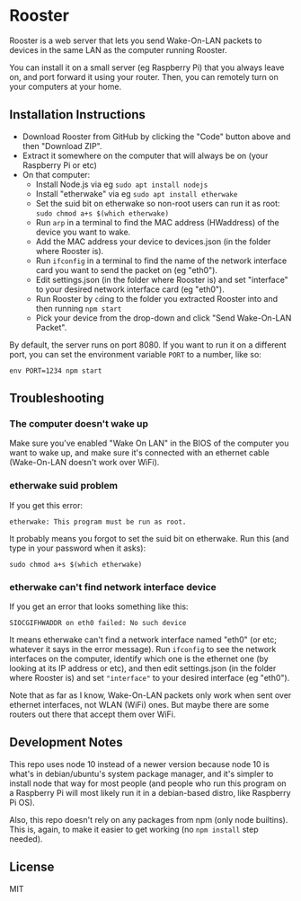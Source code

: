 # Rooster

Rooster is a web server that lets you send Wake-On-LAN packets to devices in the same LAN as the computer running Rooster.

You can install it on a small server (eg Raspberry Pi) that you always leave on, and port forward it using your router. Then, you can remotely turn on your computers at your home.

## Installation Instructions

- Download Rooster from GitHub by clicking the "Code" button above and then "Download ZIP".
- Extract it somewhere on the computer that will always be on (your Raspberry Pi or etc)
- On that computer:
  - Install Node.js via eg `sudo apt install nodejs`
  - Install "etherwake" via eg `sudo apt install etherwake`
  - Set the suid bit on etherwake so non-root users can run it as root: `sudo chmod a+s $(which etherwake)`
  - Run `arp` in a terminal to find the MAC address (HWaddress) of the device you want to wake.
  - Add the MAC address your device to devices.json (in the folder where Rooster is).
  - Run `ifconfig` in a terminal to find the name of the network interface card you want to send the packet on (eg "eth0").
  - Edit settings.json (in the folder where Rooster is) and set "interface" to your desired network interface card (eg "eth0").
  - Run Rooster by `cd`ing to the folder you extracted Rooster into and then running `npm start`
  - Pick your device from the drop-down and click "Send Wake-On-LAN Packet".

By default, the server runs on port 8080. If you want to run it on a different port, you can set the environment variable `PORT` to a number, like so:

```
env PORT=1234 npm start
```

## Troubleshooting

### The computer doesn't wake up

Make sure you've enabled "Wake On LAN" in the BIOS of the computer you want to wake up, and make sure it's connected with an ethernet cable (Wake-On-LAN doesn't work over WiFi).

### etherwake suid problem

If you get this error:

```
etherwake: This program must be run as root.
```

It probably means you forgot to set the suid bit on etherwake. Run this (and type in your password when it asks):

```
sudo chmod a+s $(which etherwake)
```

### etherwake can't find network interface device

If you get an error that looks something like this:

```
SIOCGIFHWADDR on eth0 failed: No such device
```

It means etherwake can't find a network interface named "eth0" (or etc; whatever it says in the error message). Run `ifconfig` to see the network interfaces on the computer, identify which one is the ethernet one (by looking at its IP address or etc), and then edit settings.json (in the folder where Rooster is) and set `"interface"` to your desired interface (eg "eth0").

Note that as far as I know, Wake-On-LAN packets only work when sent over ethernet interfaces, not WLAN (WiFi) ones. But maybe there are some routers out there that accept them over WiFi.

## Development Notes

This repo uses node 10 instead of a newer version because node 10 is what's in debian/ubuntu's system package manager, and it's simpler to install node that way for most people (and people who run this program on a Raspberry Pi will most likely run it in a debian-based distro, like Raspberry Pi OS).

Also, this repo doesn't rely on any packages from npm (only node builtins). This is, again, to make it easier to get working (no `npm install` step needed).

## License

MIT

